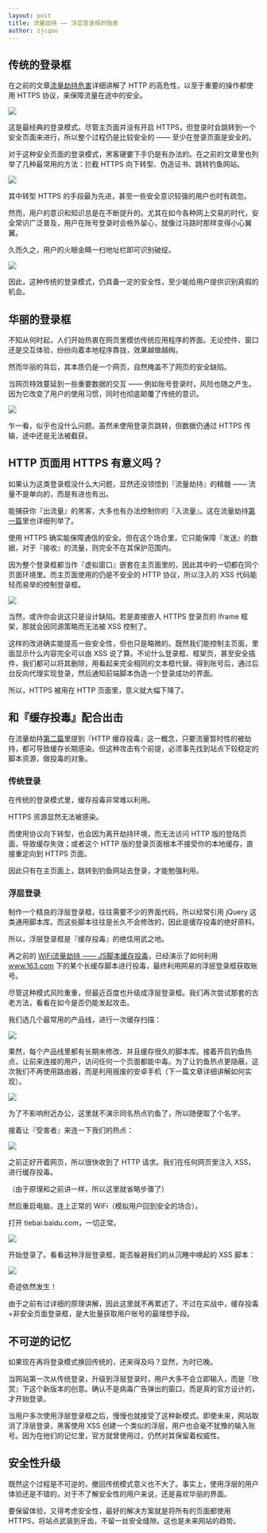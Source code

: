 ```yaml
---
layout: post
title: 流量劫持 —— 浮层登录框的隐患
author: zjcqoo
---
```



## 传统的登录框

在之前的文章[流量劫持危害](http://fex.baidu.com/blog/2014/04/traffic-hijack-2/)详细讲解了 HTTP 的高危性，以至于重要的操作都使用 HTTPS 协议，来保障流量在途中的安全。

<div class="post-img"><img src="/img/danger-behind-popup-login-dialog/traditional-login.png" style="max-width:840px;" /></div>

这是最经典的登录模式。尽管主页面并没有开启 HTTPS，但登录时会跳转到一个安全页面来进行，所以整个过程仍是比较安全的 —— 至少在登录页面是安全的。

对于这种安全页面的登录模式，黑客硬要下手仍是有办法的。在之前的文章里也列举了几种最常用的方法：拦截 HTTPS 向下转型、伪造证书、跳转钓鱼网站。

<div class="post-img"><img src="/img/danger-behind-popup-login-dialog/traditional-danger.png" style="max-width:840px;" /></div>

其中转型 HTTPS 的手段最为先进，甚至一些安全意识较强的用户也时有疏忽。

然而，用户的意识和知识总是在不断提升的。尤其在如今各种网上交易的时代，安全常识广泛普及，用户在账号登录时会格外留心，就像过马路时那样变得小心翼翼。

久而久之，用户的火眼金睛一扫地址栏即可识别破绽。

<div class="post-img"><img src="/img/danger-behind-popup-login-dialog/hehe.png" style="max-width:840px;" /></div>

因此，这种传统的登录模式，仍具备一定的安全性，至少能给用户提供识别真假的机会。


## 华丽的登录框

不知从何时起，人们开始热衷在网页里模仿传统应用程序的界面。无论控件、窗口还是交互体验，纷纷向着本地程序靠拢，效果越做越绚。

然而华丽的背后，其本质仍是一个网页，自然掩盖不了网页的安全缺陷。

当网页特效蔓延到一些重要数据的交互 —— 例如账号登录时，风险也随之产生。因为它改变了用户的使用习惯，同时也彻底颠覆了传统的意识。

<div class="post-img"><img src="/img/danger-behind-popup-login-dialog/modern-login.png" style="max-width:840px;" /></div>

乍一看，似乎也没什么问题。虽然未使用登录页跳转，但数据仍通过 HTTPS 传输，途中还是无法被截获。


## HTTP 页面用 HTTPS 有意义吗？

如果认为这类登录框没什么大问题，显然还没领悟到『流量劫持』的精髓 —— 流量不是单向的，而是有进也有出。

能捕获你『出流量』的黑客，大多也有办法控制你的『入流量』。这在流量劫持[第一篇](http://fex.baidu.com/blog/2014/04/traffic-hijack/)里也详细列举了。

使用 HTTPS 确实能保障通信的安全。但在这个场合里，它只能保障『发送』的数据，对于『接收』的流量，则完全不在其保护范围内。

因为整个登录框都当作『虚拟窗口』嵌套在主页面里的，因此其中的一切都在同个页面环境里。而主页面使用的仍是不安全的 HTTP 协议，所以注入的 XSS 代码能轻而易举的控制登录框。

<div class="post-img"><img src="/img/danger-behind-popup-login-dialog/modern-login-inject.png" style="max-width:840px;" /></div>

当然，或许你会说这只是设计缺陷。若是直接嵌入 HTTPS 登录页的 iframe 框架，那就会因同源策略而无法被 XSS 控制了。

这样的改进确实能提高一些安全性，但也只是略微的。既然我们能控制主页面，里面显示什么内容完全可以由 XSS 说了算。不论什么登录框、框架页，甚至安全插件，我们都可以将其删除，用看起来完全相同的文本框代替。得到账号后，通过后台反向代理实现登录，然后通知前端脚本伪造一个登录成功的界面。

所以，HTTPS 被用在 HTTP 页面里，意义就大幅下降了。


## 和『缓存投毒』配合出击

在流量劫持[第二篇](http://fex.baidu.com/blog/2014/04/traffic-hijack-2/)里提到『HTTP 缓存投毒』这一概念，只要流量暂时性的被劫持，都可导致缓存长期感染。但这种攻击有个前提，必须事先找到站点下较稳定的脚本资源，做投毒的对象。

### 传统登录

在传统的登录模式里，缓存投毒非常难以利用。

HTTPS 资源显然无法被感染。

而使用协议向下转型，也会因为离开劫持环境，而无法访问 HTTP 版的登陆页面，导致缓存失效；或者这个 HTTP 版的登录页面根本不接受你的本地缓存，直接重定向到 HTTPS 页面。

因此只有在主页面上，跳转到钓鱼网站去登录，才能勉强利用。


### 浮层登录

制作一个精良的浮层登录框，往往需要不少的界面代码，所以经常引用 jQuery 这类通用脚本库。而这些脚本往往是长久不会修改的，因此是缓存投毒的绝好原料。

所以，浮层登录框是『缓存投毒』的绝佳用武之地。

再之前的 [WiFi流量劫持 —— JS脚本缓存投毒](http://www.cnblogs.com/index-html/p/wifi_hijack_3.html)，已经演示了如何利用 www.163.com 下的某个长缓存脚本进行投毒，最终利用网易的浮层登录框获取账号。

尽管这种模式风险重重，但最近百度也升级成浮层登录框。我们再次尝试那套的古老方法，看看在如今是否仍能发起攻击。

我们选几个最常用的产品线，进行一次缓存扫描：

<div class="post-img"><img src="/img/danger-behind-popup-login-dialog/cache-sniffer.png" style="max-width:840px;" /></div>

果然，每个产品线里都有长期未修改、并且缓存很久的脚本库。接着开启钓鱼热点，让前来连接的用户，访问任何一个页面都能中毒。为了让钓鱼热点更隐蔽，这次我们不再使用路由器，而是利用报废的安卓手机（下一篇文章详细讲解如何实现）。

<div class="post-img"><img src="/img/danger-behind-popup-login-dialog/phishing-wifi.jpg" style="max-width:840px;" /></div>

为了不影响附近办公，这里就不演示同名热点钓鱼了，所以随便取了个名字。

接着让『受害者』来连一下我们的热点：

<div class="post-img"><img src="/img/danger-behind-popup-login-dialog/connect-wifi.jpg" style="max-width:840px;" /></div>

之前正好开着网页，所以很快收到了 HTTP 请求。我们在任何网页里注入 XSS，进行缓存投毒。

（由于原理和之前讲一样，所以这里就省略步骤了）

然后重启电脑，连上正常的 WiFi（模拟用户回到安全的场合）。

打开 tiebai.baidu.com，一切正常。

<div class="post-img"><img src="/img/danger-behind-popup-login-dialog/tieba.jpg" style="max-width:840px;" /></div>

开始登录了。看看这种浮层登录框，能否躲避我们的从沉睡中唤起的 XSS 脚本：

<div class="post-img"><img src="/img/danger-behind-popup-login-dialog/tieba-poisoning.jpg" style="max-width:840px;" /></div>

奇迹依然发生！

由于之前有过详细的原理讲解，因此这里就不再累述了。不过在实战中，缓存投毒+非安全页面登录框，是大批量获取用户账号的最理想手段。



## 不可逆的记忆

如果现在再将登录模式换回传统的，还来得及吗？显然，为时已晚。

当网站第一次从传统登录，升级到浮层登录时，用户大多不会立即输入，而是『欣赏』下这个新版本的创意。确认不是病毒广告弹出的窗口，而是真的官方设计的，才开始登录。

当用户多次使用浮层登录框之后，慢慢也就接受了这种新模式。即使未来，网站取消了浮层登录，黑客使用 XSS 创建一个类似的浮层，用户也会毫不犹豫的输入账号。因为在他们的记忆里，官方就曾使用过，仍然对其保留着权威性。


## 安全性升级

既然这个过程是不可逆的，撤回传统模式意义也不大了。事实上，使用浮层的用户体验还是不错的，对于不了解安全性的用户来说，还是喜欢华丽的界面。

要保留体验，又得考虑安全性，最好的解决方案就是将所有的页面都使用 HTTPS，将站点武装到牙齿，不留一丝安全缝隙。这也是未来网站的趋势。
